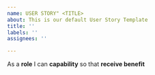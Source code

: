 ```yaml
---
name: USER STORY" <TITLE>
about: This is our default User Story Template
title: ''
labels: ''
assignees: ''

---
```


As a **role** I can **capability** so that **receive benefit**
